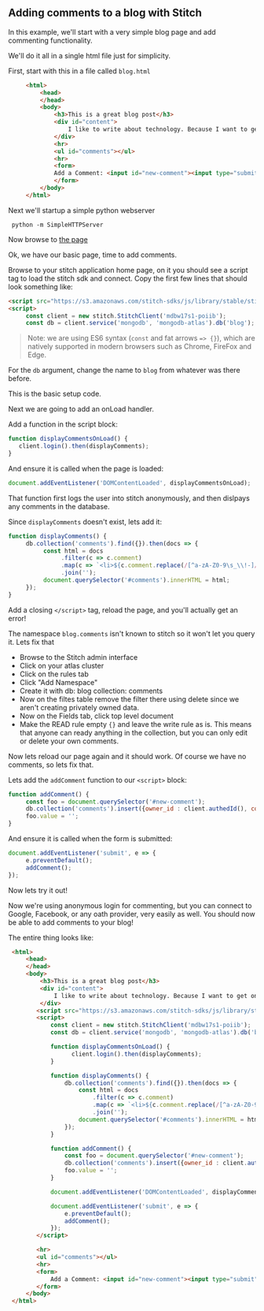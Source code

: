 Adding comments to a blog with Stitch
-------------

In this example, we'll start with a very simple blog page and add commenting functionality.

We'll do it all in a single html file just for simplicity.

First, start with this in a file called `blog.html`

```html
     <html>
         <head>
         </head>
         <body>
             <h3>This is a great blog post</h3>
             <div id="content">
                 I like to write about technology. Because I want to get on the front page of hacker news.
             </div>
             <hr>
             <ul id="comments"></ul>
             <hr>
             <form>
             Add a Comment: <input id="new-comment"><input type="submit">
             </form>
         </body>
     </html>
```

Next we'll startup a simple python webserver

     python -m SimpleHTTPServer

Now browse to [the page](http://localhost:8000/blog.html)

Ok, we have our basic page, time to add comments.

Browse to your stitch application home page, on it you should see a script tag to load the stitch sdk and connect.
Copy the first few lines that should look something like:

```html
<script src="https://s3.amazonaws.com/stitch-sdks/js/library/stable/stitch.min.js"></script>
<script>
     const client = new stitch.StitchClient('mdbw17s1-poiib');
     const db = client.service('mongodb', 'mongodb-atlas').db('blog');
```

> Note: we are using ES6 syntax (`const` and fat arrows `=> {}`), which are natively supported in modern browsers such as Chrome, FireFox and Edge.

For the `db` argument, change the name to `blog` from whatever was there before.

This is the basic setup code.

Next we are going to add an onLoad handler.

Add a function in the script block:

```javascript
function displayCommentsOnLoad() {
   client.login().then(displayComments);
}
```
        
And ensure it is called when the page is loaded:

```javascript
document.addEventListener('DOMContentLoaded', displayCommentsOnLoad);
```

That function first logs the user into stitch anonymously, and then dislpays any comments in the database.

Since `displayComments` doesn't exist, lets add it:

```javascript
function displayComments() {
     db.collection('comments').find({}).then(docs => {
          const html = docs
               .filter(c => c.comment)
               .map(c => `<li>${c.comment.replace(/[^a-zA-Z0-9\s_\\!-]/g, '')}</li>`)
               .join('');
          document.querySelector('#comments').innerHTML = html;
     });
}
```

Add a closing `</script>` tag, reload the page, and you'll actually get an error!

The namespace `blog.comments` isn't known to stitch so it won't let you query it.
Lets fix that
* Browse to the Stitch admin interface
* Click on your atlas cluster
* Click on the rules tab
* Click "Add Namespace"
* Create it with db: blog collection: comments
* Now on the filtes table remove the filter there using delete since we aren't creating privately owned data.
* Now on the Fields tab, click top level document
* Make the READ rule empty `{}` and leave the write rule as is. This means that anyone can ready anything in the collection, but you can only edit or delete your own comments.

Now lets reload our page again and it should work.
Of course we have no comments, so lets fix that.

Lets add the `addComment` function to our `<script>` block:

```javascript
function addComment() {
     const foo = document.querySelector('#new-comment');
     db.collection('comments').insert({owner_id : client.authedId(), comment: foo.value}).then(displayComments);
     foo.value = '';
}
```

And ensure it is called when the form is submitted:

```javascript
document.addEventListener('submit', e => {
     e.preventDefault();
     addComment();
});
```

Now lets try it out!

Now we're using anonymous login for commenting, but you can connect to Google, Facebook, or any oath provider, very easily as well.
You should now be able to add comments to your blog!

The entire thing looks like:

```html
 <html>
     <head>
     </head>
     <body>
         <h3>This is a great blog post</h3>
         <div id="content">
             I like to write about technology. Because I want to get on the front page of hacker news.
         </div>
        <script src="https://s3.amazonaws.com/stitch-sdks/js/library/stable/stitch.min.js"></script>
        <script>
            const client = new stitch.StitchClient('mdbw17s1-poiib');
            const db = client.service('mongodb', 'mongodb-atlas').db('blog');

            function displayCommentsOnLoad() {
                  client.login().then(displayComments);
            }

            function displayComments() {
                db.collection('comments').find({}).then(docs => {
                    const html = docs
                        .filter(c => c.comment)
                        .map(c => `<li>${c.comment.replace(/[^a-zA-Z0-9\s_\\!-]/g, '')}</li>`)
                        .join('');
                    document.querySelector('#comments').innerHTML = html;
                });
            }

            function addComment() {
                const foo = document.querySelector('#new-comment');
                db.collection('comments').insert({owner_id : client.authedId(), comment: foo.value}).then(displayComments);
                foo.value = '';
            }

            document.addEventListener('DOMContentLoaded', displayCommentsOnLoad);

            document.addEventListener('submit', e => {
                e.preventDefault();
                addComment();
            });
        </script>

        <hr>
        <ul id="comments"></ul>
        <hr>
        <form>
            Add a Comment: <input id="new-comment"><input type="submit">
        </form>
     </body>
 </html>
```
